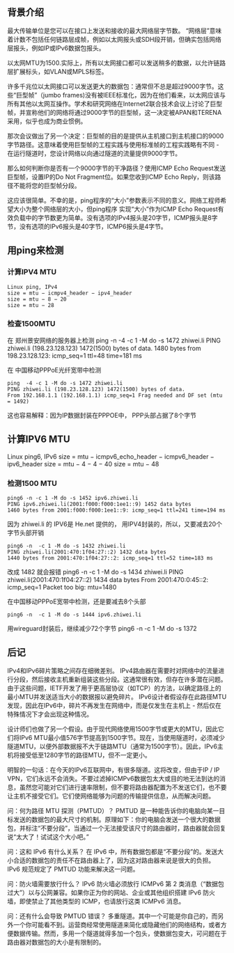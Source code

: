 <!--
author: lizhiwei
head: 
date: 2019-07-03
title: 用ping检测PMTU
tags: IPv6
images: 
category: IPV6
status: publish
summary: IPV6环境下的PMTU
-->


## 背景介绍
最大传输单位是您可以在接口上发送和接收的最大网络层字节数。 “网络层”意味着计数不包括任何链路层成帧，例如以太网报头或SDH段开销，但确实包括网络层报头，例如IP或IPv6数据包报头。

以太网MTU为1500.实际上，所有以太网接口都可以发送稍多的数据，以允许链路层扩展标头，如VLAN或MPLS标签。

许多千兆位以太网接口可以发送更大的数据包：通常但不总是超过9000字节。这些“巨型帧”（jumbo frames)没有被IEEE标准化，因为在他们看来，以太网应该与所有其他以太网互操作。学术和研究网络在Internet2联合技术会议上讨论了巨型帧，并宣称他们的网络将通过9000字节的巨型帧，这一决定被APAN和TERENA采用，似乎也成为商业惯例。


那次会议做出了另一个决定：巨型帧的目的是提供从主机接口到主机接口的9000字节路径。这意味着使用巨型帧的工程实践与使用标准帧的工程实践略有不同 - 在运行隧道时，您设计网络以向通过隧道的流量提供9000字节。


那么如何判断你是否有一个9000字节的干净路径？使用ICMP Echo Request发送巨型帧，设置IP的Do Not Fragment位。如果您收到ICMP Echo Reply，则该路径不能将您的巨型帧分段。

这应该很简单。不幸的是，ping程序的“大小”参数表示不同的意义。网络工程师希望大小为整个网络层的大小，但ping程序 实现“大小”作为ICMP Echo Request有效负载中的字节数更为简单。没有选项的IPv4报头是20字节，ICMP报头是8字节，没有选项的IPv6报头是40字节，ICMP6报头是4字节。


## 用ping来检测

### 计算IPV4 MTU
    Linux ping, IPv4
    size = mtu − icmpv4_header − ipv4_header
    size = mtu − 8 − 20
    size = mtu − 28

### 检查1500MTU

在 郑州景安网络的服务器上检测
    ping -n  -4 -c 1 -M do -s 1472 zhiwei.li
    PING zhiwei.li (198.23.128.123) 1472(1500) bytes of data.
    1480 bytes from 198.23.128.123: icmp_seq=1 ttl=48 time=181 ms

在 中国移动PPPoE光纤宽带中检测

    ping  -4 -c 1 -M do -s 1472 zhiwei.li
    PING zhiwei.li (198.23.128.123) 1472(1500) bytes of data.
    From 192.168.1.1 (192.168.1.1) icmp_seq=1 Frag needed and DF set (mtu = 1492)

这也容易解释：因为IP数据封装在PPPOE中， PPP头部占据了8个字节

## 计算IPV6 MTU

Linux ping6, IPv6
size = mtu − icmpv6_echo_header − icmpv6_header − ipv6_header
size = mtu − 4 − 4 − 40
size = mtu − 48

### 检测1500 MTU

    ping6 -n -c 1 -M do -s 1452 ipv6.zhiwei.li
    PING ipv6.zhiwei.li(2001:f000:f000:1ee1::9) 1452 data bytes
    1460 bytes from 2001:f000:f000:1ee1::9: icmp_seq=1 ttl=241 time=194 ms

因为 zhiwei.li 的 IPV6是 He.net 提供的， 用IPV4封装的，所以，又要减去20个字节头部开销

    ping6 -n  -c 1 -M do -s 1432 zhiwei.li
    PING zhiwei.li(2001:470:1f04:27::2) 1432 data bytes
    1440 bytes from 2001:470:1f04:27::2: icmp_seq=1 ttl=52 time=183 ms
    
改成 1482 就会报错
    ping6 -n  -c 1 -M do -s 1434 zhiwei.li
    PING zhiwei.li(2001:470:1f04:27::2) 1434 data bytes
    From 2001:470:0:45::2: icmp_seq=1 Packet too big: mtu=1480

在中国移动PPPoE宽带中检测，还是要减去8个头部

    ping6 -n  -c 1 -M do -s 1444 ipv6.zhiwei.li

用wireguard封装后，继续减少72个字节
  ping6 -n  -c 1 -M do -s 1372 

## 后记


IPv4和IPv6碎片策略之间存在细微差别。 IPv4路由器在需要时对网络中的流量进行分段，然后接收主机重新组装这些分段。这通常很有效，但存在许多潜在问题。由于这些问题，IETF开发了用于更高层协议（如TCP）的方法，以确定路径上的最小MTU并发送适当大小的数据报以避免碎片。 IPv6设计者假设存在此路径MTU发现，因此在IPv6中，碎片不再发生在网络中，而是仅发生在主机上 - 然后仅在特殊情况下才会出现这种情况。

设计师们也做了另一个假设。由于现代网络使用1500字节或更大的MTU，因此它们将IPv6 MTU最小值576字节提高到1500字节。现在，当使用隧道时，必须减少隧道MTU，以便外部数据报不大于链路MTU（通常为1500字节）。因此，IPv6主机将接受低至1280字节的路径MTU，但不一定更小。


明智的一句话：在今天的IPv6互联网中，有很多隧道。这将改变，但由于IP / IP VPN，它们永远不会消失。不要过滤掉ICMPv6数据包太大或目的地无法到达的消息，虽然您可能对它们进行速率限制，但不要将路由器配置为不发送它们，也不要让主机不接受它们。它们使网络能够为问题的传输提供信息，从而解决问题。



问：何为路径 MTU 探测（PMTUD）？
PMTUD 是一种能告诉你的电脑向某一目标发送的数据包的最大尺寸的机制。原理如下：你的电脑会发送一个很大的数据包，并标注“不要分段”，当通过一个无法接受该尺寸的路由器时，路由器就会回复说“太大了！试试这个大小吧。”

问：这和 IPv6 有什么关系？
在 IPv6 中，所有数据包都是“不要分段”的。发送大小合适的数据包的责任不在路由器上了，因为这对路由器来说是很大的负担。IPv6 规范规定了 PMTUD 功能来解决这一问题。

问：防火墙需要放行什么？
IPv6 防火墙必须放行 ICMPv6 第 2 类消息（“数据包过大”）以与公网兼容。如果你正为你的网站、企业或其他组织搭建 IPv6 防火墙，即使禁止了其他类型的 ICMP，也请放行这类 ICMPv6 消息。

问：还有什么会导致 PMTUD 错误？
多重隧道。其中一个可能是你自己的，而另外一个你可能看不到。运营商经常使用隧道来简化或隐藏他们的网络结构，或者方便数据传输。然而，多用一个隧道就得多加一个包头，使数据包变大，可问题在于路由器对数据包的大小是有限制的。






    
